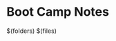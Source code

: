 # Boot Camp Notes
$(folders)
$(files)
<!--stackedit_data:
eyJoaXN0b3J5IjpbNjQwODY4MzUsMTU5OTgyMTEwNiw1NTYyOD
YzNjksLTExMjI4MzE4OThdfQ==
-->